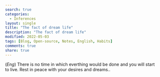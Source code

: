 ```yaml
---
search: true
categories: 
  - Inferences
layout: single
title: "The fact of dream life"
description: "The fact of dream life"
modified: 2022-05-03
tags: [Blog, Open-source, Notes, English, Habits]
comments: true
share: true
---
```

(*Eng*) 
There is no time in which everthing would be done and you will start to live. Rest in peace with your desires and dreams..

